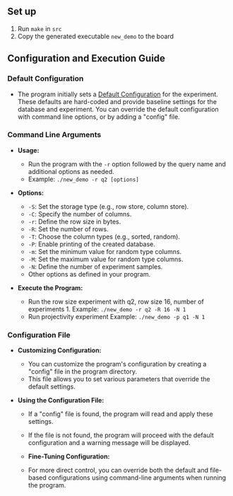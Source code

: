 ## Set up

1. Run `make` in `src`
2. Copy the generated executable `new_demo` to the board

## Configuration and Execution Guide

### Default Configuration

- The program initially sets a [Default Configuration](utils/exp_config.c) for the experiment. These defaults are hard-coded and provide baseline settings for the database and experiment. You can override the default configuration with command line options, or by adding a "config" file.

### Command Line Arguments

- **Usage:**
  - Run the program with the `-r` option followed by the query name and additional options as needed.
  - Example: `./new_demo -r q2 [options]`

- **Options:**
  - `-S`: Set the storage type (e.g., row store, column store).
  - `-C`: Specify the number of columns.
  - `-r`: Define the row size in bytes.
  - `-R`: Set the number of rows.
  - `-T`: Choose the column types (e.g., sorted, random).
  - `-P`: Enable printing of the created database.
  - `-m`: Set the minimum value for random type columns.
  - `-M`: Set the maximum value for random type columns.
  - `-N`: Define the number of experiment samples.
  - Other options as defined in your program.

 - **Execute the Program:**
   - Run the row size experiment with q2, row size 16, number of experiments 1.
     Example: `./new_demo -r q2 -R 16 -N 1`
   - Run projectivity experiment
     Example: `./new_demo -p q1 -N 1`

   
### Configuration File

- **Customizing Configuration:**
  - You can customize the program's configuration by creating a "config" file in the program directory.
  - This file allows you to set various parameters that override the default settings.

- **Using the Configuration File:**
  - If a "config" file is found, the program will read and apply these settings.
  - If the file is not found, the program will proceed with the default configuration and a warning message will be displayed.

  - **Fine-Tuning Configuration:**
  - For more direct control, you can override both the default and file-based configurations using command-line arguments when running the program.









